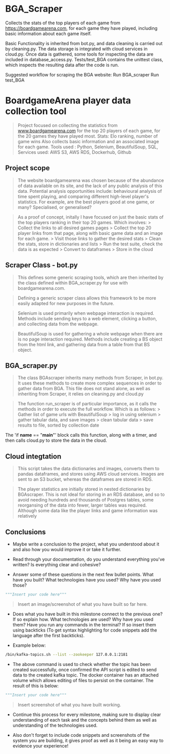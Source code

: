 # BGA_Scraper 
Collects the stats of the top players of each 
game from https://boardgamearena.com, for each game they have played,
including basic information about each game itself. 

Basic Functionality is inherited from bot.py, and data cleaning
is carried out by cleaning.py. 
The data storage is integrated with cloud services in cloud.py.
Once data is gathered, some tools for inspecting the data are included 
in database_access.py.
Tests/test_BGA contains the unittest class, which inspects 
the resulting data after the code is run.


Suggested workflow for scraping the BGA website:
Run BGA_scraper
Run test_BGA

# BoardgameArena player data collection tool

> Project focused on collecting the statistics from www.boardgamearena.com for the top 20 players of each game, for the 20 games they have played most. 
> Stats: Elo ranking, number of game wins
> Also collects basic information and an associated image for each game.
> Tools used : Python, Selenium, BeautifulSoup, SQL, 
> Services used: AWS S3, AWS RDS, Dockerhub, Github

## Project scope

> The website boardgamearena was chosen because of the abundance of data available on its site, and the lack of any public analysis of this data. Potential analysis opportunities include: behavioural analysis of time spent playing, and comparing different high-level player's statistics. For example, are the best players good at one game, or many? Specialised, or generalised?

> As a proof of concept, initally I have focused on just the basic stats of the top players ranking in their top 20 games. Which involves:
    > Collect the links to all desired games pages
    > Collect the top 20 player links from that page, along with basic game data and an image for each game.
    > Visit those links to gather the desired stats
    > Clean the stats, store in dictionaries and lists
    > Run the test suite, check the data is as expected
    > Convert to dataframes
    > Store in the cloud

## Scraper Class - bot.py

> This defines some generic scraping tools, which are then inherited by the class defined within BGA_scraper.py for use with boardgamearena.com. 

> Defining a generic scraper class allows this framework to be more easily adapted for new purposes in the future.

> Selenium is used primarily when webpage interaction is required. Methods include sending keys to a web element, clicking a button, and collecting data from the webpage.

> BeautifulSoup is used for gathering a whole webpage when there are is no page interaction required. Methods include creating a BS object from the html link, and gathering data from a table from that BS object.


## BGA_scraper.py

> The class BGAscraper inherits many methods from Scraper, in bot.py. It uses these methods to create more complex sequences in order to gather data from BGA. This file does not stand alone, as well as inheriting from Scraper, it relies on cleaning.py and cloud.py

> The function run_scraper is of particular importance, as it calls the methods in order to execute the full workflow. Which is as follows:
    > Gather list of game urls with BeautifulSoup
    > log in using selenium
    > gather tabular data, and save images
    > clean tabular data
    > save results to file, sorted by collection date

The 'if __name__ == "__main__"' block calls this function, along with a timer, and then calls cloud.py to store the data in the cloud.



## Cloud integtation
> This script takes the data dictionaries and images, converts them to pandas dataframes, and stores using AWS cloud services. Images are sent to an S3 bucket, whereas the dataframes are stored in RDS.

> The player statistics are initially stored in nested dictionaries by BGAscraper. This is not ideal for storing in an RDS database, and so to avoid needing hundreds and thousands of Postgres tables, some reorgansing of the data into fewer, larger tables was required.
Although some data like the player links and game information was relatively


## Conclusions

- Maybe write a conclusion to the project, what you understood about it and also how you would improve it or take it further.

- Read through your documentation, do you understand everything you've written? Is everything clear and cohesive?




- Answer some of these questions in the next few bullet points. What have you built? What technologies have you used? Why have you used those?

```python
"""Insert your code here"""
```

> Insert an image/screenshot of what you have built so far here.


- Does what you have built in this milestone connect to the previous one? If so explain how. What technologies are used? Why have you used them? Have you run any commands in the terminal? If so insert them using backticks (To get syntax highlighting for code snippets add the language after the first backticks).

- Example below:

```bash
/bin/kafka-topics.sh --list --zookeeper 127.0.0.1:2181
```

- The above command is used to check whether the topic has been created successfully, once confirmed the API script is edited to send data to the created kafka topic. The docker container has an attached volume which allows editing of files to persist on the container. The result of this is below:

```python
"""Insert your code here"""
```

> Insert screenshot of what you have built working.


- Continue this process for every milestone, making sure to display clear understanding of each task and the concepts behind them as well as understanding of the technologies used.

- Also don't forget to include code snippets and screenshots of the system you are building, it gives proof as well as it being an easy way to evidence your experience!
